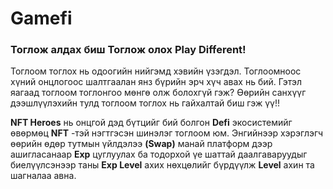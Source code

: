 # Gamefi

### Тоглож алдах биш Тоглож олох Play Different!

Тоглоом тоглох нь одоогийн нийгэмд хэвийн үзэгдэл. Тоглоомноос хүний онцлогоос шалтгаалан янз бүрийн эрч хүч авах нь бий. Гэтэл яагаад тоглоом тоглонгоо мөнгө олж болохгүй гэж? Өөрийн санхүүг дээшлүүлэхийн тулд тоглоом тоглох нь гайхалтай биш гэж үү!!

**NFT  Heroes** нь онцгой дэд бүтцийг бий болгон **Defi** экосистемийг өвөрмөц **NFT** -тэй нэгтгэсэн шинэлэг тоглоом юм. Энгийнээр хэрэглэгч өөрийн өдөр тутмын үйлдэлээ **\(Swap\)** манай платформ дээр ашигласанаар **Exp** цуглуулах ба тодорхой үе шаттай даалгаваруудыг биелүүлсэнээр таны **Exp Level** ахих нөхцөлийг бүрдүүлж **Level** ахин та шагналаа авна.

